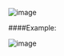 ![image](/Users/sampatbudankayala/PycharmProjects/Data_engineering/01_Data_Modeling/02_Relational_Data_Models/documents/topic_docs/StarSchema_BenefitandDrawback.png)

####Example:

![image](/Users/sampatbudankayala/PycharmProjects/Data_engineering/01_Data_Modeling/02_Relational_Data_Models/documents/topic_docs/example_star_schema.png)


